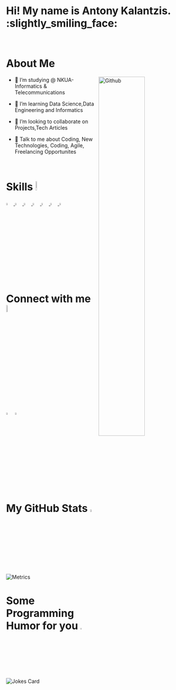 
<div align="center">
<!img width="100%" height = "250px" src="https://cdn.pixabay.com/photo/2018/01/14/23/12/nature-3082832_1280.jpg" alt="cover" />
</div>




</p>
<h1 size=200px'> <b>Hi! My name is Antony Kalantzis. </b>:slightly_smiling_face: 
</h1>
<br> 
<h1> About Me </h1>

<img width="50%" align="right" alt="Github" src="https://raw.githubusercontent.com/onimur/.github/master/.resources/git-header.svg" />


- 📖 I’m studying @ NKUA-Informatics & Telecommunications

- 🌱 I’m learning Data Science,Data Engineering and Informatics 

- 👯 I’m looking to collaborate on Projects,Tech Articles 

- 💬 Talk to me about Coding, New Technologies, Coding, Agile, Freelancing Opportunites 
                
                
 <br>    
                
<h1> Skills <img width="3%" src = "https://media2.giphy.com/media/QssGEmpkyEOhBCb7e1/giphy.gif?cid=ecf05e47a0n3gi1bfqntqmob8g9aid1oyj2wr3ds3mg700bl&rid=giphy.gif" width = 32px height=25px> </h1>
<a href= https://github.com/tonykalantzis?tab=repositories&q=&type=&language=python&sort= > <img width ="4%" src ='https://raw.githubusercontent.com/rahulbanerjee26/githubAboutMeGenerator/main/icons/python.svg'> </a>
<a href= https://github.com/tonykalantzis?tab=repositories&q=&type=&language=reactjs&sort= > <img width ="4%" src ='https://raw.githubusercontent.com/rahulbanerjee26/githubAboutMeGenerator/main/icons/reactjs.svg'> </a>
<a href= https://github.com/tonykalantzis?tab=repositories&q=&type=&language=javascript&sort= > <img width ="4%" src ='https://raw.githubusercontent.com/rahulbanerjee26/githubAboutMeGenerator/main/icons/javascript.svg'> </a>
<a href= https://github.com/tonykalantzis?tab=repositories&q=&type=&language=c&sort= > <img width ="4%" src ='https://raw.githubusercontent.com/rahulbanerjee26/githubAboutMeGenerator/main/icons/c.svg'> </a>
<a href= https://github.com/tonykalantzis?tab=repositories&q=&type=&language=cpp&sort= > <img width ="4%" src ='https://raw.githubusercontent.com/rahulbanerjee26/githubAboutMeGenerator/main/icons/cpp.svg'> </a>
<a href= https://github.com/tonykalantzis?tab=repositories&q=&type=&language=sqlite&sort= > <img width ="4%" src ='https://raw.githubusercontent.com/rahulbanerjee26/githubAboutMeGenerator/main/icons/sqlite.svg'> </a>
<a href= https://github.com/tonykalantzis?tab=repositories&q=&type=&language=pytorch&sort= > <img width ="4%" src ='https://raw.githubusercontent.com/rahulbanerjee26/githubAboutMeGenerator/main/icons/pytorch.svg'> </a>

<br> <br>
<h1> Connect with me <img width="7%" src='https://raw.githubusercontent.com/ShahriarShafin/ShahriarShafin/main/Assets/handshake.gif' width="100px"> </h1>
<a href = 'https://www.linkedin.com/in/antoniskalantzis'> <img width = "4%" align= center src="https://raw.githubusercontent.com/rahulbanerjee26/githubAboutMeGenerator/main/icons/linked-in-alt.svg"/></a> 
<a  href = 'https://www.github.com/tonykalantzis'> <img width = "4%" align= center src="https://raw.githubusercontent.com/rahulbanerjee26/githubAboutMeGenerator/main/icons/github.svg"/></a> 

<br><br>

<h1> My GitHub Stats <img width="4%" src='https://media1.giphy.com/media/du3J3cXyzhj75IOgvA/giphy.gif?cid=ecf05e47x2g034i9pzwtzzsd3xgg2w9nr94t4tflbbgo3008&rid=giphy.gif' width='32px'> </h1>

![Metrics](https://metrics.lecoq.io/tonykalantzis?template=terminal&base.header=0&base.activity=0&base.repositories=0&base.metadata=0&languages=1&languages.limit=8&languages.colors=github&languages.threshold=0%25&config.timezone=America%2FToronto)

<h1> Some Programming Humor for you <img width="3%" src='https://media2.giphy.com/media/UQDSBzfyiBKvgFcSTw/giphy.gif?cid=ecf05e47p3cd513axbek3f56ti3jzizq8hincw20jauyyfyw&rid=giphy.gif' width = '32px'></h1>

<img src="https://programming-joke-card.jayvishaalj.vercel.app/api" alt="Jokes Card" />

<br>
<br>



